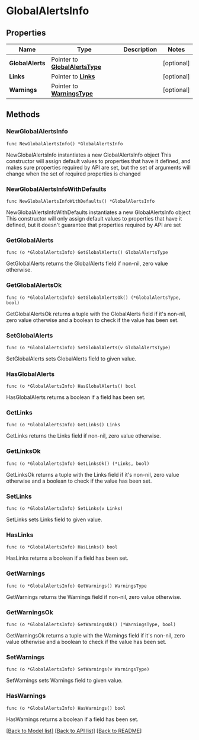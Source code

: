 # GlobalAlertsInfo

## Properties

Name | Type | Description | Notes
------------ | ------------- | ------------- | -------------
**GlobalAlerts** | Pointer to [**GlobalAlertsType**](GlobalAlertsType.md) |  | [optional] 
**Links** | Pointer to [**Links**](Links.md) |  | [optional] 
**Warnings** | Pointer to [**WarningsType**](WarningsType.md) |  | [optional] 

## Methods

### NewGlobalAlertsInfo

`func NewGlobalAlertsInfo() *GlobalAlertsInfo`

NewGlobalAlertsInfo instantiates a new GlobalAlertsInfo object
This constructor will assign default values to properties that have it defined,
and makes sure properties required by API are set, but the set of arguments
will change when the set of required properties is changed

### NewGlobalAlertsInfoWithDefaults

`func NewGlobalAlertsInfoWithDefaults() *GlobalAlertsInfo`

NewGlobalAlertsInfoWithDefaults instantiates a new GlobalAlertsInfo object
This constructor will only assign default values to properties that have it defined,
but it doesn't guarantee that properties required by API are set

### GetGlobalAlerts

`func (o *GlobalAlertsInfo) GetGlobalAlerts() GlobalAlertsType`

GetGlobalAlerts returns the GlobalAlerts field if non-nil, zero value otherwise.

### GetGlobalAlertsOk

`func (o *GlobalAlertsInfo) GetGlobalAlertsOk() (*GlobalAlertsType, bool)`

GetGlobalAlertsOk returns a tuple with the GlobalAlerts field if it's non-nil, zero value otherwise
and a boolean to check if the value has been set.

### SetGlobalAlerts

`func (o *GlobalAlertsInfo) SetGlobalAlerts(v GlobalAlertsType)`

SetGlobalAlerts sets GlobalAlerts field to given value.

### HasGlobalAlerts

`func (o *GlobalAlertsInfo) HasGlobalAlerts() bool`

HasGlobalAlerts returns a boolean if a field has been set.

### GetLinks

`func (o *GlobalAlertsInfo) GetLinks() Links`

GetLinks returns the Links field if non-nil, zero value otherwise.

### GetLinksOk

`func (o *GlobalAlertsInfo) GetLinksOk() (*Links, bool)`

GetLinksOk returns a tuple with the Links field if it's non-nil, zero value otherwise
and a boolean to check if the value has been set.

### SetLinks

`func (o *GlobalAlertsInfo) SetLinks(v Links)`

SetLinks sets Links field to given value.

### HasLinks

`func (o *GlobalAlertsInfo) HasLinks() bool`

HasLinks returns a boolean if a field has been set.

### GetWarnings

`func (o *GlobalAlertsInfo) GetWarnings() WarningsType`

GetWarnings returns the Warnings field if non-nil, zero value otherwise.

### GetWarningsOk

`func (o *GlobalAlertsInfo) GetWarningsOk() (*WarningsType, bool)`

GetWarningsOk returns a tuple with the Warnings field if it's non-nil, zero value otherwise
and a boolean to check if the value has been set.

### SetWarnings

`func (o *GlobalAlertsInfo) SetWarnings(v WarningsType)`

SetWarnings sets Warnings field to given value.

### HasWarnings

`func (o *GlobalAlertsInfo) HasWarnings() bool`

HasWarnings returns a boolean if a field has been set.


[[Back to Model list]](../README.md#documentation-for-models) [[Back to API list]](../README.md#documentation-for-api-endpoints) [[Back to README]](../README.md)


